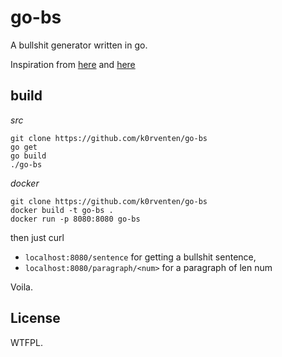 # go-bs

A bullshit generator written in go.

Inspiration from [here](https://www.makebullshit.com) and [here](https://www.bullshitgenerator.com/)

## build

_src_
```
git clone https://github.com/k0rventen/go-bs
go get
go build
./go-bs
```

_docker_

```
git clone https://github.com/k0rventen/go-bs
docker build -t go-bs .
docker run -p 8080:8080 go-bs
```

then just curl
- `localhost:8080/sentence` for getting a bullshit sentence,
- `localhost:8080/paragraph/<num>` for a paragraph of len num

Voila.

## License

WTFPL.